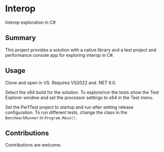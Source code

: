 # Interop
Interop exploration in C#

## Summary

This project provides a solution with a native library and a test project and performance console app for exploring interop in C#.

## Usage

Clone and open in VS. Requires VS2022 and .NET 6.0.

Select the x64 build for the solution. To explore/run the tests show the Test Explorer window and set the processor settings to x64 in the Test menu.

Set the PerfTest project to startup and run after setting release configuration. To run different tests, change the class in the `BenchmarkRunner` in `Program.Main()`.

## Contributions

Contributions are welcome.
